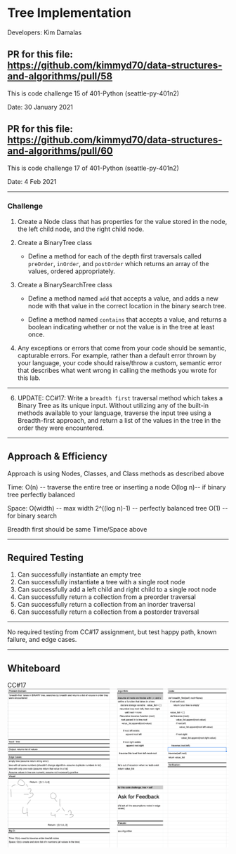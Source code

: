 # Tree Implementation

Developers: Kim Damalas

## PR for this file: https://github.com/kimmyd70/data-structures-and-algorithms/pull/58

This is code challenge 15 of 401-Python (seattle-py-401n2)

Date: 30 January 2021

## PR for this file: https://github.com/kimmyd70/data-structures-and-algorithms/pull/60

This is code challenge 17 of 401-Python (seattle-py-401n2)

Date: 4 Feb 2021
____________________
### Challenge 

1. Create a Node class that has properties for the value stored in the node, the left child node, and the right child node.

2. Create a BinaryTree class

    - Define a method for each of the depth first traversals called `preOrder`, `inOrder`, and `postOrder` which returns an array of the values, ordered appropriately.

3. Create a BinarySearchTree class

    - Define a method named `add` that accepts a value, and adds a new node with that value in the correct location in the binary search tree.

    - Define a method named `contains` that accepts a value, and returns a boolean indicating whether or not the value is in the tree at least once.

4. Any exceptions or errors that come from your code should be semantic, capturable errors. For example, rather than a default error thrown by your language, your code should raise/throw a custom, semantic error that describes what went wrong in calling the methods you wrote for this lab.

----
6. UPDATE: CC#17: Write a `breadth first` traversal method which takes a Binary Tree as its unique input. Without utilizing any of the built-in methods available to your language, traverse the input tree using a Breadth-first approach, and return a list of the values in the tree in the order they were encountered.

__________

## Approach & Efficiency

Approach is using Nodes, Classes, and Class methods as described above


Time:   O(n) -- traverse the entire tree or inserting a node
        O(log n)-- if binary tree perfectly balanced

Space:  O(width) -- max width
        2^((log n)-1) -- perfectly balanced tree
        O(1) -- for binary search

Breadth first should be same Time/Space above
_____________
## Required Testing

1. Can successfully instantiate an empty tree
2. Can successfully instantiate a tree with a single root node
3. Can successfully add a left child and right child to a single root node
4. Can successfully return a collection from a preorder traversal
5. Can successfully return a collection from an inorder traversal
6. Can successfully return a collection from a postorder traversal

_________________

No required testing from CC#17 assignment, but test happy path, known failure, and edge cases.

_________________

## Whiteboard

CC#17
![Whiteboard for Breadth First](./images/breadth-first-whiteboard.png)
